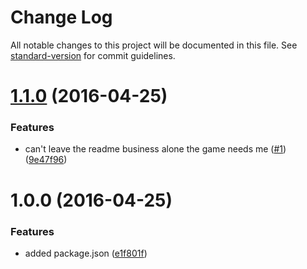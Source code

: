 # Change Log

All notable changes to this project will be documented in this file. See [standard-version](https://github.com/conventional-changelog/standard-version) for commit guidelines.

<a name="1.1.0"></a>
# [1.1.0](https://github.com/benmonro/stv-ex/compare/v1.0.0...v1.1.0) (2016-04-25)


### Features

* can't leave the readme business alone the game needs me ([#1](https://github.com/benmonro/stv-ex/issues/1)) ([9e47f96](https://github.com/benmonro/stv-ex/commit/9e47f96))



<a name="1.0.0"></a>
# 1.0.0 (2016-04-25)


### Features

* added package.json ([e1f801f](https://github.com/benmonro/stv-ex/commit/e1f801f))

